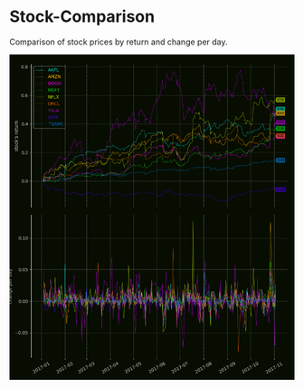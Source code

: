 # Stock-Comparison
Comparison of stock prices by return and change per day.

![ ](https://github.com/z33pX/Stock-Comparison/blob/master/pic.png)
